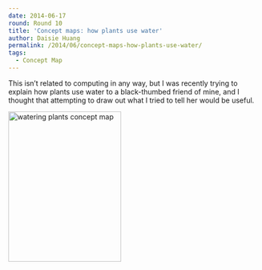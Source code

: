 ```yaml
---
date: 2014-06-17
round: Round 10
title: 'Concept maps: how plants use water'
author: Daisie Huang
permalink: /2014/06/concept-maps-how-plants-use-water/
tags:
  - Concept Map
---
```

This isn&#8217;t related to computing in any way, but I was recently trying to explain how plants use water to a black-thumbed friend of mine, and I thought that attempting to draw out what I tried to tell her would be useful.

[<img class="alignnone size-medium wp-image-7732" alt="watering plants concept map" src="/training-course/uploads/2014/06/IMG_1992-225x300.jpg" width="225" height="300" />][1]

 [1]: /training-course/uploads/2014/06/IMG_1992.jpg
